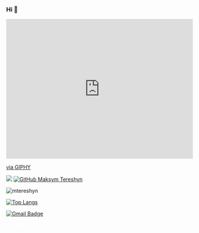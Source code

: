 ### Hi 👋
<div style="width:100%;height:0;padding-bottom:75%;position:relative;"><iframe src="https://giphy.com/embed/qgQUggAC3Pfv687qPC" width="100%" height="100%" style="position:absolute" frameBorder="0" class="giphy-embed" allowFullScreen></iframe></div><p><a href="https://giphy.com/gifs/dommespace-domme-space-programador-qgQUggAC3Pfv687qPC">via GIPHY</a></p>

![](https://visitor-badge.glitch.me/badge?page_id=mtereshyn)
[![GitHub Maksym Tereshyn](https://img.shields.io/github/followers/mtereshyn?label=follow&style=social)](https://github.com/mtereshyn)

<img src="https://github-readme-stats.vercel.app/api?username=mtereshyn&show_icons=true&theme=ocean_dark" alt="mtereshyn" />

[![Top Langs](https://github-readme-stats.vercel.app/api/top-langs/?username=mtereshyn&layout=compact&bg_color=red)](https://github.com/mtereshyn/github-readme-stats)



[![Gmail Badge](https://img.shields.io/badge/-max.tereshyn@gmail.com-c14438?style=flat-square&logo=Gmail&logoColor=white&link=mailto:max.tereshyn@gmail.com)](mailto:max.tereshyn@gmail.com)

<a href="https://mtereshyn.github.io/" style="color:#fff;">Portfolio Link</a>


